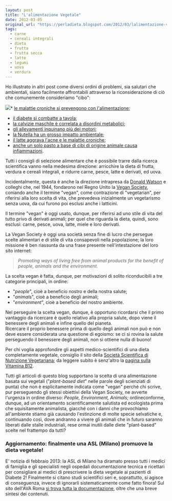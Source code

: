 ```yaml
---
layout: post
title: "L'alimentazione Vegetale"
date: 2012-03-05
original_url: "https://perladieta.blogspot.com/2012/03/lalimentazione-vegana.html"
tags:
  - carne
  - cereali integrali
  - dieta
  - frutta
  - frutta secca
  - latte
  - legumi
  - uova
  - verdura
---
```


Ho illustrato in altri post come diversi ordini di problemi, sia salutari che ambientali, siano facilmente affrontabili attraverso la riconsiderazione di ciò che comunemente consideriamo "cibo":  

[![](/assets//assets/a6574e397a2c3547.jpg)](http://perladieta.blogspot.it/2012/03/lalimentazione-vegana.html)* [le malattie croniche si prevengono con l'alimentazione](http://perladieta.blogspot.com/2012/01/alimentazione-e-prevenzione-di-malattie.html);
* [il diabete si combatte a tavola](http://perladieta.blogspot.com/2012/01/lindice-glicemico-dei-carboidrati.html);
* [la calvizie maschile è correlata a disordini metabolici](http://perladieta.blogspot.com/2012/03/la-calvizie-maschile-evidenzia-problemi.html);
* [gli allevamenti inquinano più dei motori](http://perladieta.blogspot.com/2012/01/alimentazione-ed-ecologia.html);
* [la Nutella ha un grosso impatto ambientale](http://perladieta.blogspot.com/2012/01/limpatto-ambientale-delle-creme-alla.html);
* [il latte aggrava l'acne e le malattie croniche](http://perladieta.blogspot.it/2012/04/la-verita-sul-consumo-di-latte.html);
* [anche un solo pasto a base di cibi di origine animale causa infiammazioni](http://perladieta.blogspot.com/2012/09/il-vero-problema-del-cibo-di-origine.html).

Tutti i consigli di selezione alimentare che è possibile trarre dalla ricerca scientifica vanno nella medesima direzione: arricchire la dieta di frutta, verdura e cereali integrali, e ridurre carne, pesce, latte e derivati, ed uova.

Incidentalmente, questa è anche la direzione intrapresa da [Donald Watson](http://en.wikipedia.org/wiki/Donald_Watson) e colleghi che, nel 1944, fondarono nel Regno Unito la [Vegan Society](http://www.vegansociety.com/), coniando anche il termine "vegan", come contrazione di "vegetarian", per riferirsi alla loro scelta di vita, che prevedeva inizialmente un vegetarismo senza uova, da cui furono poi esclusi anche i latticini.

Il termine "vegan" è oggi usato, dunque, per riferirsi ad uno stile di vita del tutto privo di derivati animali; per quel che riguarda la dieta, quindi, sono esclusi: carne, pesce, uova, latte, miele e loro derivati.

La Vegan Society è oggi una società senza fine di lucro che persegue scelte alimentari e di stile di vita consapevoli nella popolazione; la loro missione è ben riassunta da una frase presente nell'intestazione del loro sito internet:

> *Promoting ways of living free from animal products for the benefit of people, animals and the environment.*

La scelta vegan è fatta, dunque, per motivazioni di solito riconducibili a tre categorie principali, in ordine:  

* "*people*", cioè a beneficio nostro e della nostra salute;
* "*animals*", cioè a beneficio degli animali;
* "*environment*", cioè a beneficio del nostro ambiente.

Nel perseguire la scelta vegan, dunque, è opportuno ricordarsi che il primo vantaggio da ricercare è quello relativo alla propria salute, dopo viene il benessere degli animali e infine quello del pianeta.  
Ricercare il proprio benessere prima di quello degli animali non può e non deve essere considerata una questione di egoismo: se ci si rovina la salute perseguendo il benessere degli animali, non si ottiene nulla di buono!

Per chi voglia approfondire gli aspetti medico-scientifici di una dieta completamente vegetale, consiglio il sito della [Società Scientifica di Nutrizione Vegetariana](http://www.scienzavegetariana.it/); da leggere subito è senz'altro la [pagina sulla Vitamina B12](http://www.scienzavegetariana.it/medici/domande/faq/B12.html).  
  
Tutti gli articoli di questo blog supportano la scelta di una alimentazione basata sui vegetali ("*plant-based diet*" nelle parole degli scienziati di punta) che non è esplicitamente indicata come "vegan" perché chi scrive, pur perseguendo gli stessi obiettivi della Vegan Society, ne avverte l'urgenza in ordine diverso: *People, Environment, Animals;* ordineconforme, dunque, ad un orientamento scientificamente salutista ed ecologista prima che squisitamente animalista, giacché con i danni che provochiamo all'ambiente stiamo già causando l'estinzione di molte specie selvatiche e, continuando così, dove andranno a vivere gli animali che in futuro saranno liberati dalle stalle industriali, rese ormai inutili dalle diete "plant-based" scelte nel frattempo da tutti?  
  
  

### Aggiornamento: finalmente una ASL (Milano) promuove la dieta vegetale!

E' notizia di febbraio 2013: la ASL di Milano ha diramato presso tutti i medici di famiglia e gli specialisti negli ospedali documentazione tecnica e ricettari per consigliare ai medici di prescrivere la dieta vegetale ai pazienti di Diabete 2! Finalmente si citano studi scientifici seri e, soprattutto, si agisce di conseguenza, invece di ignorarli sistematicamente come fatto finora! Sul sito dell'AVA Roma [si trova tutta la documentazione](http://www.vegetariani-roma.it/veganismo-2/aspetto-scientifico-2/633-salute-asl-milano-a-medici,-prescrivete-dieta-vegana-ai-diabetici.html), oltre che una breve sintesi dei contenuti.
